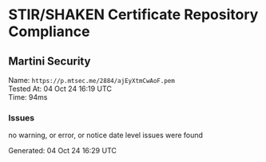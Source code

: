 # STIR/SHAKEN Certificate Repository Compliance

## Martini Security

Name: `https://p.mtsec.me/2884/ajEyXtmCwAoF.pem`\
Tested At: 04 Oct 24 16:19 UTC\
Time: 94ms

### Issues

no warning, or error, or notice date level issues were found

Generated: 04 Oct 24 16:29 UTC